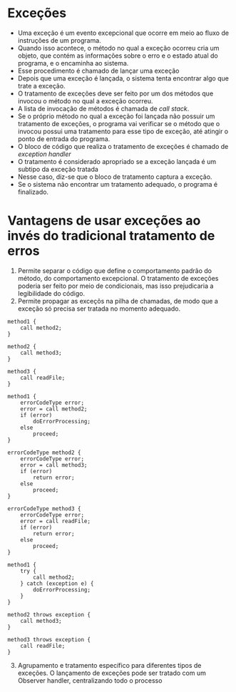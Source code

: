 # Exceções

* Uma exceção é um evento excepcional que ocorre em meio ao fluxo de instruções de um programa.
* Quando isso acontece, o método no qual a exceção ocorreu cria um objeto, que contém as informações sobre o erro e o estado atual do programa, e o encaminha ao sistema.
* Esse procedimento é chamado de lançar uma exceção
* Depois que uma exceção é lançada, o sistema tenta encontrar algo que trate a exceção.
* O tratamento de exceções deve ser feito por um dos métodos que invocou o método no qual a exceção ocorreu.
* A lista de invocação de métodos é chamada de _call stack_.
* Se o próprio método no qual a exceção foi lançada não possuir um tratamento de exceções, o programa vai verificar se o método que o invocou possui uma tratamento para esse tipo de exceção, até atingir o ponto de entrada do programa.
* O bloco de código que realiza o tratamento de exceções é chamado de _exception handler_
* O tratamento é considerado apropriado se a exceção lançada é um subtipo da exceção tratada
* Nesse caso, diz-se que o bloco  de tratamento captura a exceção.
* Se o sistema não encontrar um tratamento adequado, o programa é finalizado.

# Vantagens de usar exceções ao invés do tradicional tratamento de erros

1. Permite separar o código que define o comportamento padrão do método, do comportamento excepcional. O tratamento de exceções poderia ser feito por meio de condicionais, mas isso prejudicaria a legibilidade do código.
2. Permite propagar as exceçõs na pilha de chamadas, de modo que a exceção só precisa ser tratada no momento adequado.

```
method1 {
    call method2;
}

method2 {
    call method3;
}

method3 {
    call readFile;
}
```

```
method1 {
    errorCodeType error;
    error = call method2;
    if (error)
        doErrorProcessing;
    else
        proceed;
}

errorCodeType method2 {
    errorCodeType error;
    error = call method3;
    if (error)
        return error;
    else
        proceed;
}

errorCodeType method3 {
    errorCodeType error;
    error = call readFile;
    if (error)
        return error;
    else
        proceed;
}
```

```
method1 {
    try {
        call method2;
    } catch (exception e) {
        doErrorProcessing;
    }
}

method2 throws exception {
    call method3;
}

method3 throws exception {
    call readFile;
}
```

3. Agrupamento e tratamento específico para diferentes tipos de exceções. O lançamento de exceções pode ser tratado com um Observer handler, centralizando todo o processo


